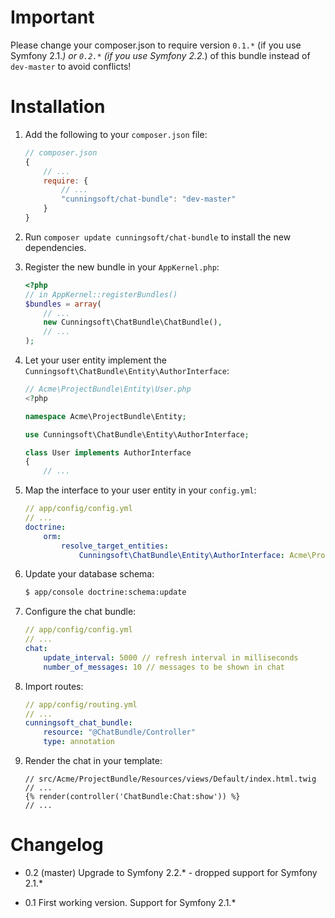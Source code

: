 Important
=========
Please change your composer.json to require version `0.1.*` (if you use Symfony 2.1.*) or `0.2.*` (if you use Symfony 2.2.*) of this bundle instead of `dev-master` to avoid conflicts!

Installation
============

1. Add the following to your `composer.json` file:

    ```js
    // composer.json
    {
        // ...
        require: {
            // ...
            "cunningsoft/chat-bundle": "dev-master"
        }
    }
    ```

2. Run `composer update cunningsoft/chat-bundle` to install the new dependencies.

3. Register the new bundle in your `AppKernel.php`:

    ```php
    <?php
    // in AppKernel::registerBundles()
    $bundles = array(
        // ...
        new Cunningsoft\ChatBundle\ChatBundle(),
        // ...
    );
    ```

4. Let your user entity implement the `Cunningsoft\ChatBundle\Entity\AuthorInterface`:

    ```php
    // Acme\ProjectBundle\Entity\User.php
    <?php

    namespace Acme\ProjectBundle\Entity;

    use Cunningsoft\ChatBundle\Entity\AuthorInterface;

    class User implements AuthorInterface
    {
        // ...
    ```

5. Map the interface to your user entity in your `config.yml`:

    ```yaml
    // app/config/config.yml
    // ...
    doctrine:
        orm:
            resolve_target_entities:
                Cunningsoft\ChatBundle\Entity\AuthorInterface: Acme\ProjectBundle\Entity\User
    ```

6. Update your database schema:

    ```bash
    $ app/console doctrine:schema:update
    ```

7. Configure the chat bundle:

    ```yaml
    // app/config/config.yml
    // ...
    chat:
        update_interval: 5000 // refresh interval in milliseconds
        number_of_messages: 10 // messages to be shown in chat
    ```

8. Import routes:

    ```yaml
    // app/config/routing.yml
    // ...
    cunningsoft_chat_bundle:
        resource: "@ChatBundle/Controller"
        type: annotation
    ```

9. Render the chat in your template:

    ```twig
    // src/Acme/ProjectBundle/Resources/views/Default/index.html.twig
    // ...
    {% render(controller('ChatBundle:Chat:show')) %}
    // ...
    ```


Changelog
=========

* 0.2 (master)
Upgrade to Symfony 2.2.* - dropped support for Symfony 2.1.*

* 0.1
First working version. Support for Symfony 2.1.*


